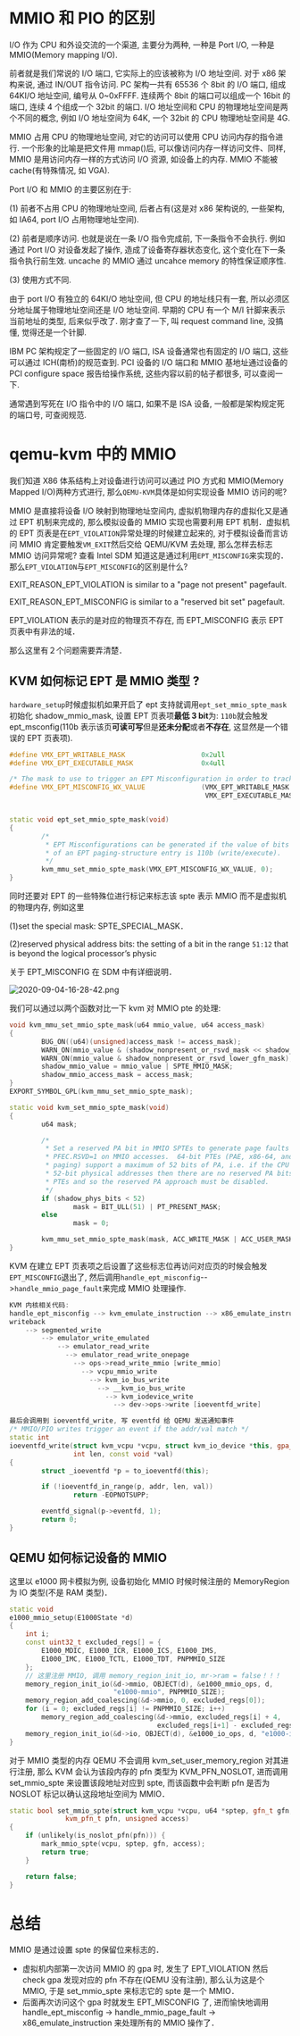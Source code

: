 
# MMIO 和 PIO 的区别

I/O 作为 CPU 和外设交流的一个渠道, 主要分为两种, 一种是 Port I/O, 一种是 MMIO(Memory mapping I/O).

前者就是我们常说的 I/O 端口, 它实际上的应该被称为 I/O 地址空间.  对于 x86 架构来说, 通过 IN/OUT 指令访问. PC 架构一共有 65536 个 8bit 的 I/O 端口, 组成 64KI/O 地址空间, 编号从 0~0xFFFF. 连续两个 8bit 的端口可以组成一个 16bit 的端口, 连续 4 个组成一个 32bit 的端口. I/O 地址空间和 CPU 的物理地址空间是两个不同的概念, 例如 I/O 地址空间为 64K, 一个 32bit 的 CPU 物理地址空间是 4G.

MMIO 占用 CPU 的物理地址空间, 对它的访问可以使用 CPU 访问内存的指令进行. 一个形象的比喻是把文件用 mmap()后, 可以像访问内存一样访问文件、同样, MMIO 是用访问内存一样的方式访问 I/O 资源, 如设备上的内存. MMIO 不能被 cache(有特殊情况, 如 VGA).

Port I/O 和 MMIO 的主要区别在于:

(1) 前者不占用 CPU 的物理地址空间, 后者占有(这是对 x86 架构说的, 一些架构, 如 IA64, port I/O 占用物理地址空间).

(2) 前者是顺序访问. 也就是说在一条 I/O 指令完成前, 下一条指令不会执行. 例如通过 Port I/O 对设备发起了操作, 造成了设备寄存器状态变化, 这个变化在下一条指令执行前生效. uncache 的 MMIO 通过 uncahce memory 的特性保证顺序性.

(3) 使用方式不同.

由于 port I/O 有独立的 64KI/O 地址空间, 但 CPU 的地址线只有一套, 所以必须区分地址属于物理地址空间还是 I/O 地址空间. 早期的 CPU 有一个 M/I 针脚来表示当前地址的类型, 后来似乎改了. 刚才查了一下, 叫 request command line, 没搞懂, 觉得还是一个针脚.

IBM PC 架构规定了一些固定的 I/O 端口, ISA 设备通常也有固定的 I/O 端口, 这些可以通过 ICH(南桥)的规范查到. PCI 设备的 I/O 端口和 MMIO 基地址通过设备的 PCI configure space 报告给操作系统, 这些内容以前的帖子都很多, 可以查阅一下.

通常遇到写死在 I/O 指令中的 I/O 端口, 如果不是 ISA 设备, 一般都是架构规定死的端口号, 可查阅规范.

# qemu-kvm 中的 MMIO

我们知道 X86 体系结构上对设备进行访问可以通过 PIO 方式和 MMIO(Memory Mapped I/O)两种方式进行,  那么`QEMU-KVM`具体是如何实现设备 MMIO 访问的呢?

MMIO 是直接将设备 I/O 映射到物理地址空间内, 虚拟机物理内存的虚拟化又是通过 EPT 机制来完成的,  那么模拟设备的 MMIO 实现也需要利用 EPT 机制．虚拟机的 EPT 页表是在`EPT_VIOLATION`异常处理的时候建立起来的,  对于模拟设备而言访问 MMIO 肯定要触发`VM_EXIT`然后交给 QEMU/KVM 去处理, 那么怎样去标志 MMIO 访问异常呢? 查看 Intel SDM 知道这是通过利用`EPT_MISCONFIG`来实现的．那么`EPT_VIOLATION`与`EPT_MISCONFIG`的区别是什么?

EXIT_REASON_EPT_VIOLATION is similar to a "page not present" pagefault.

EXIT_REASON_EPT_MISCONFIG is similar to a "reserved bit set" pagefault.

EPT_VIOLATION 表示的是对应的物理页不存在, 而 EPT_MISCONFIG 表示 EPT 页表中有非法的域．

那么这里有２个问题需要弄清楚．

## KVM 如何标记 EPT 是 MMIO 类型 ?

`hardware_setup`时候虚拟机如果开启了 ept 支持就调用`ept_set_mmio_spte_mask`初始化 shadow_mmio_mask,  设置 EPT 页表项**最低 3 bit**为: `110b`就会触发 ept_msconfig(110b 表示该页**可读可写**但是**还未分配**或者**不存在**, 这显然是一个错误的 EPT 页表项).

```cpp
#define VMX_EPT_WRITABLE_MASK                   0x2ull
#define VMX_EPT_EXECUTABLE_MASK                 0x4ull

/* The mask to use to trigger an EPT Misconfiguration in order to track MMIO */
#define VMX_EPT_MISCONFIG_WX_VALUE              (VMX_EPT_WRITABLE_MASK |       \
                                                 VMX_EPT_EXECUTABLE_MASK)


static void ept_set_mmio_spte_mask(void)
{
        /*
         * EPT Misconfigurations can be generated if the value of bits 2:0
         * of an EPT paging-structure entry is 110b (write/execute).
         */
        kvm_mmu_set_mmio_spte_mask(VMX_EPT_MISCONFIG_WX_VALUE, 0);
}
```

同时还要对 EPT 的一些特殊位进行标记来标志该 spte 表示 MMIO 而不是虚拟机的物理内存, 例如这里

(1)set the special mask:  SPTE_SPECIAL_MASK．

(2)reserved physical address bits:  the setting of a bit in the range `51:12` that is beyond the logical processor’s physic

关于 EPT_MISCONFIG 在 SDM 中有详细说明．

![2020-09-04-16-28-42.png](./images/2020-09-04-16-28-42.png)

我们可以通过以两个函数对比一下 kvm 对 MMIO pte 的处理:

```cpp
void kvm_mmu_set_mmio_spte_mask(u64 mmio_value, u64 access_mask)
{
        BUG_ON((u64)(unsigned)access_mask != access_mask);
        WARN_ON(mmio_value & (shadow_nonpresent_or_rsvd_mask << shadow_nonpresent_or_rsvd_mask_len));
        WARN_ON(mmio_value & shadow_nonpresent_or_rsvd_lower_gfn_mask);
        shadow_mmio_value = mmio_value | SPTE_MMIO_MASK;
        shadow_mmio_access_mask = access_mask;
}
EXPORT_SYMBOL_GPL(kvm_mmu_set_mmio_spte_mask);

static void kvm_set_mmio_spte_mask(void)
{
        u64 mask;

        /*
         * Set a reserved PA bit in MMIO SPTEs to generate page faults with
         * PFEC.RSVD=1 on MMIO accesses.  64-bit PTEs (PAE, x86-64, and EPT
         * paging) support a maximum of 52 bits of PA, i.e. if the CPU supports
         * 52-bit physical addresses then there are no reserved PA bits in the
         * PTEs and so the reserved PA approach must be disabled.
         */
        if (shadow_phys_bits < 52)
                mask = BIT_ULL(51) | PT_PRESENT_MASK;
        else
                mask = 0;

        kvm_mmu_set_mmio_spte_mask(mask, ACC_WRITE_MASK | ACC_USER_MASK);
}
```

KVM 在建立 EPT 页表项之后设置了这些标志位再访问对应页的时候会触发`EPT_MISCONFIG`退出了, 然后调用`handle_ept_misconfig`-->`handle_mmio_page_fault`来完成 MMIO 处理操作.

```cpp
KVM 内核相关代码:
handle_ept_misconfig --> kvm_emulate_instruction --> x86_emulate_instruction --> x86_emulate_insn
writeback
    --> segmented_write
        --> emulator_write_emulated
            --> emulator_read_write
              --> emulator_read_write_onepage
                --> ops->read_write_mmio [write_mmio]
                  --> vcpu_mmio_write
                    --> kvm_io_bus_write
                      --> __kvm_io_bus_write
                        --> kvm_iodevice_write
                          --> dev->ops->write [ioeventfd_write]

最后会调用到 ioeventfd_write, 写 eventfd 给 QEMU 发送通知事件
/* MMIO/PIO writes trigger an event if the addr/val match */
static int
ioeventfd_write(struct kvm_vcpu *vcpu, struct kvm_io_device *this, gpa_t addr,
                int len, const void *val)
{
        struct _ioeventfd *p = to_ioeventfd(this);

        if (!ioeventfd_in_range(p, addr, len, val))
                return -EOPNOTSUPP;

        eventfd_signal(p->eventfd, 1);
        return 0;
}
```

## QEMU 如何标记设备的 MMIO

这里以 e1000 网卡模拟为例, 设备初始化 MMIO 时候时候注册的 MemoryRegion 为 IO 类型(不是 RAM 类型)．

```cpp
static void
e1000_mmio_setup(E1000State *d)
{
    int i;
    const uint32_t excluded_regs[] = {
        E1000_MDIC, E1000_ICR, E1000_ICS, E1000_IMS,
        E1000_IMC, E1000_TCTL, E1000_TDT, PNPMMIO_SIZE
    };
    // 这里注册 MMIO, 调用 memory_region_init_io, mr->ram = false！！！
    memory_region_init_io(&d->mmio, OBJECT(d), &e1000_mmio_ops, d,
                          "e1000-mmio", PNPMMIO_SIZE);
    memory_region_add_coalescing(&d->mmio, 0, excluded_regs[0]);
    for (i = 0; excluded_regs[i] != PNPMMIO_SIZE; i++)
        memory_region_add_coalescing(&d->mmio, excluded_regs[i] + 4,
                                     excluded_regs[i+1] - excluded_regs[i] - 4);
    memory_region_init_io(&d->io, OBJECT(d), &e1000_io_ops, d, "e1000-io", IOPORT_SIZE);
}
```

对于 MMIO 类型的内存 QEMU 不会调用 kvm_set_user_memory_region 对其进行注册,  那么 KVM 会认为该段内存的 pfn 类型为 KVM_PFN_NOSLOT,  进而调用 set_mmio_spte 来设置该段地址对应到 spte,  而该函数中会判断 pfn 是否为 NOSLOT 标记以确认这段地址空间为 MMIO．

```cpp
static bool set_mmio_spte(struct kvm_vcpu *vcpu, u64 *sptep, gfn_t gfn,
              kvm_pfn_t pfn, unsigned access)
{
    if (unlikely(is_noslot_pfn(pfn))) {
        mark_mmio_spte(vcpu, sptep, gfn, access);
        return true;
    }

    return false;
}
```

# 总结

MMIO 是通过设置 spte 的保留位来标志的．

* 虚拟机内部第一次访问 MMIO 的 gpa 时, 发生了 EPT_VIOLATION 然后 check gpa 发现对应的 pfn 不存在(QEMU 没有注册), 那么认为这是个 MMIO, 于是 set_mmio_spte 来标志它的 spte 是一个 MMIO．
*  后面再次访问这个 gpa 时就发生 EPT_MISCONFIG 了, 进而愉快地调用 handle_ept_misconfig -> handle_mmio_page_fault -> x86_emulate_instruction 来处理所有的 MMIO 操作了．